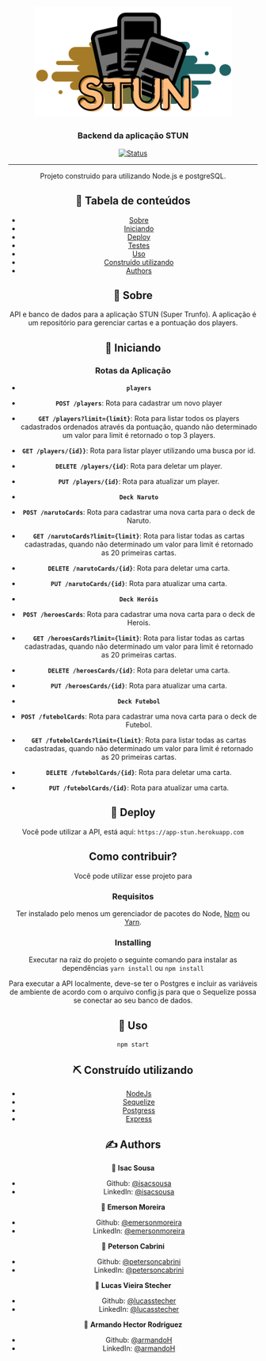 <h2 align="center"><img src="doc/STUN.png" width="400"></h2>

<h3 align="center">Backend da aplicação STUN</h3>

<div align="center">

[![Status](https://img.shields.io/badge/status-active-success.svg)]()

---

<p align="center"> Projeto construido para utilizando Node.js e postgreSQL. 
   <br>
</p>

## 📝 Tabela de conteúdos

- [Sobre](#about)
- [Iniciando](#getting_started)
- [Deploy](#deploy)
- [Testes](#tests)
- [Uso](#usage)
- [Construído utilizando](#built_using)
- [Authors](#authors)

## 🧐 Sobre <a name = "about"></a>

API e banco de dados para a aplicação STUN (Super Trunfo). A aplicação é um repositório para gerenciar cartas  e a pontuação dos players.


## 🏁 Iniciando <a name = "getting_started"></a>

### Rotas da Aplicação
- **`players`**
- **`POST /players`**: Rota para cadastrar um novo player

- **`GET /players?limit={limit}`**: Rota para listar todos os players cadastrados ordenados através da pontuação, quando não determinado um valor para limit é retornado o top 3 players.

- **`GET /players/{id}}`**: Rota para listar player utilizando uma busca por id.

- **`DELETE /players/{id}`**: Rota para deletar um player.

- **`PUT /players/{id}`**: Rota para atualizar um player.

- **`Deck Naruto`**
- **`POST /narutoCards`**: Rota para cadastrar uma nova carta para o deck de Naruto.

- **`GET /narutoCards?limit={limit}`**: Rota para listar todas as cartas cadastradas, quando não determinado um valor para limit é retornado as 20 primeiras cartas.

- **`DELETE /narutoCards/{id}`**: Rota para deletar uma carta.

- **`PUT /narutoCards/{id}`**: Rota para atualizar uma carta.

- **`Deck Heróis`**
- **`POST /heroesCards`**: Rota para cadastrar uma nova carta para o deck de Herois.

- **`GET /heroesCards?limit={limit}`**: Rota para listar todas as cartas cadastradas, quando não determinado um valor para limit é retornado as 20 primeiras cartas.

- **`DELETE /heroesCards/{id}`**: Rota para deletar uma carta.

- **`PUT /heroesCards/{id}`**: Rota para atualizar uma carta.

- **`Deck Futebol`**
- **`POST /futebolCards`**: Rota para cadastrar uma nova carta para o deck de Futebol.

- **`GET /futebolCards?limit={limit}`**: Rota para listar todas as cartas cadastradas, quando não determinado um valor para limit é retornado as 20 primeiras cartas.

- **`DELETE /futebolCards/{id}`**: Rota para deletar uma carta.

- **`PUT /futebolCards/{id}`**: Rota para atualizar uma carta.

## 🚀 Deploy<a name = "deploy"></a>

Você pode utilizar a API, está aqui: `https://app-stun.herokuapp.com`

<!-- ![Deploy API](https://i.gyazo.com/a96c1e3481fab9909a8f76f4b10bc3ad.gif) -->

## Como contribuir?

Você pode utilizar esse projeto para 

### Requisitos

Ter instalado pelo menos um gerenciador de pacotes do Node, [Npm](https://www.npmjs.com/) ou [Yarn](https://yarnpkg.com/).

### Installing

Executar na raiz do projeto o seguinte comando para instalar as dependências `yarn install` ou `npm install`

Para executar a API localmente, deve-se ter o Postgres e incluir as variáveis de ambiente de acordo com o arquivo config.js para que o Sequelize possa se conectar ao seu banco de dados.

## 🎈 Uso <a name="usage"></a>

```sh
npm start
```
## ⛏️ Construído utilizando <a name = "built_using"></a>

- [NodeJs](https://nodejs.org/en/)
- [Sequelize](https://sequelize.org)
- [Postgress](https://www.postgresql.org/)
- [Express](https://expressjs.com/)


## ✍️ Authors <a name = "authors"></a>

👤 **Isac Sousa**

- Github: [@isacsousa](https://github.com/meIsacSousa)
- LinkedIn: [@isacsousa](https://www.linkedin.com/in/meisacsousa/)

👤 **Emerson Moreira**

- Github: [@emersonmoreira](https://github.com/eemr3)
- LinkedIn: [@emersonmoreira](https://www.linkedin.com/in/emerson-moreira/)

👤 **Peterson Cabrini**

- Github: [@petersoncabrini](https://github.com/petersoncabrini)
- LinkedIn: [@petersoncabrini](https://www.linkedin.com/in/petersoncabrini/)

👤 **Lucas Vieira Stecher**

- Github: [@lucasstecher](https://github.com/lucasstecher)
- LinkedIn: [@lucasstecher](https://www.linkedin.com/in/lucas-stecher/)

👤 **Armando Hector Rodriguez**

- Github: [@armandoH](https://github.com/armandoH99)
- LinkedIn: [@armandoH]()